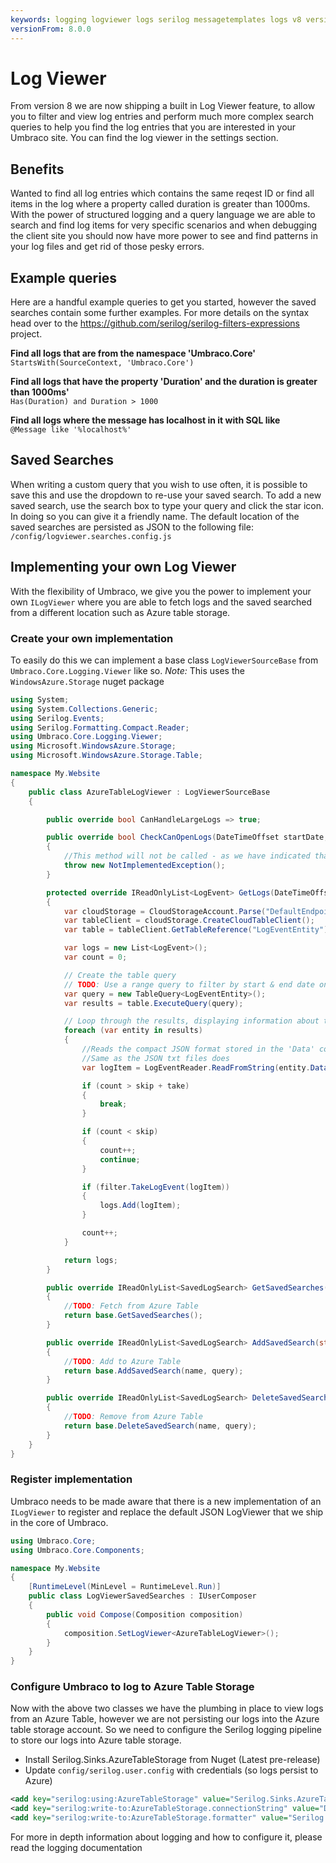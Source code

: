 ```yaml
---
keywords: logging logviewer logs serilog messagetemplates logs v8 version8
versionFrom: 8.0.0
---
```


# Log Viewer
From version 8 we are now shipping a built in Log Viewer feature, to allow you to filter and view log entries and perform much more complex search queries to help you find the log entries that you are interested in your Umbraco site.
You can find the log viewer in the settings section.

## Benefits
Wanted to find all log entries which contains the same reqest ID or find all items in the log where a property called duration is greater than 1000ms. With the power of structured logging and a query language we are able to search and find log items for very specific scenarios and when debugging the client site you should now have more power to see and find patterns in your log files and get rid of those pesky errors.

## Example queries
Here are a handful example queries to get you started, however the saved searches contain some further examples. For more details on the syntax head over to the https://github.com/serilog/serilog-filters-expressions project.

**Find all logs that are from the namespace 'Umbraco.Core'**<br/>
`StartsWith(SourceContext, 'Umbraco.Core')`<br/>

**Find all logs that have the property 'Duration' and the duration is greater than 1000ms'**<br/>
`Has(Duration) and Duration > 1000`<br/>

**Find all logs where the message has localhost in it with SQL like**<br/>
`@Message like '%localhost%'`<br/>

## Saved Searches
When writing a custom query that you wish to use often, it is possible to save this and use the dropdown to re-use your saved search. To add a new saved search, use the search box to type your query and click the star icon. In doing so you can give it a friendly name. The default location of the saved searches are persisted as JSON to the following file: `/config/logviewer.searches.config.js`

## Implementing your own Log Viewer
With the flexibility of Umbraco, we give you the power to implement your own `ILogViewer` where you are able to fetch logs and the saved searched from a different location such as Azure table storage.

### Create your own implementation
To easily do this we can implement a base class `LogViewerSourceBase` from `Umbraco.Core.Logging.Viewer` like so.
*Note:* This uses the `WindowsAzure.Storage` nuget package

```csharp
using System;
using System.Collections.Generic;
using Serilog.Events;
using Serilog.Formatting.Compact.Reader;
using Umbraco.Core.Logging.Viewer;
using Microsoft.WindowsAzure.Storage;
using Microsoft.WindowsAzure.Storage.Table;

namespace My.Website
{
    public class AzureTableLogViewer : LogViewerSourceBase
    {

        public override bool CanHandleLargeLogs => true;

        public override bool CheckCanOpenLogs(DateTimeOffset startDate, DateTimeOffset endDate)
        {
            //This method will not be called - as we have indicated that this 'CanHandleLargeLogs'
            throw new NotImplementedException();
        }

        protected override IReadOnlyList<LogEvent> GetLogs(DateTimeOffset startDate, DateTimeOffset endDate, ILogFilter filter, int skip, int take)
        {
            var cloudStorage = CloudStorageAccount.Parse("DefaultEndpointsProtocol=https;AccountName=ACCOUNT_NAME;AccountKey=KEY;EndpointSuffix=core.windows.net");
            var tableClient = cloudStorage.CreateCloudTableClient();
            var table = tableClient.GetTableReference("LogEventEntity");

            var logs = new List<LogEvent>();
            var count = 0;

            // Create the table query
            // TODO: Use a range query to filter by start & end date on the Timestamp
            var query = new TableQuery<LogEventEntity>();
            var results = table.ExecuteQuery(query);

            // Loop through the results, displaying information about the entity.
            foreach (var entity in results)
            {
                //Reads the compact JSON format stored in the 'Data' column back to a LogEvent
                //Same as the JSON txt files does
                var logItem = LogEventReader.ReadFromString(entity.Data);

                if (count > skip + take)
                {
                    break;
                }

                if (count < skip)
                {
                    count++;
                    continue;
                }

                if (filter.TakeLogEvent(logItem))
                {
                    logs.Add(logItem);
                }

                count++;
            }

            return logs;
        }

        public override IReadOnlyList<SavedLogSearch> GetSavedSearches()
        {
            //TODO: Fetch from Azure Table
            return base.GetSavedSearches();
        }

        public override IReadOnlyList<SavedLogSearch> AddSavedSearch(string name, string query)
        {
            //TODO: Add to Azure Table
            return base.AddSavedSearch(name, query);
        }

        public override IReadOnlyList<SavedLogSearch> DeleteSavedSearch(string name, string query)
        {
            //TODO: Remove from Azure Table
            return base.DeleteSavedSearch(name, query);
        }
    }
}
```

### Register implementation
Umbraco needs to be made aware that there is a new implementation of an `ILogViewer` to register and replace the default JSON LogViewer that we ship in the core of Umbraco.

```csharp
using Umbraco.Core;
using Umbraco.Core.Components;

namespace My.Website
{
    [RuntimeLevel(MinLevel = RuntimeLevel.Run)]
    public class LogViewerSavedSearches : IUserComposer
    {
        public void Compose(Composition composition)
        {
            composition.SetLogViewer<AzureTableLogViewer>();
        }
    }
}
```

### Configure Umbraco to log to Azure Table Storage
Now with the above two classes we have the plumbing in place to view logs from an Azure Table, however we are not persisting our logs into the Azure table storage account. So we need to configure the Serilog logging pipeline to store our logs into Azure table storage.

* Install Serilog.Sinks.AzureTableStorage from Nuget (Latest pre-release)
* Update `config/serilog.user.config` with credentials (so logs persist to Azure)

```xml
<add key="serilog:using:AzureTableStorage" value="Serilog.Sinks.AzureTableStorage" />
<add key="serilog:write-to:AzureTableStorage.connectionString" value="DefaultEndpointsProtocol=https;AccountName=ACCOUNT_NAME;AccountKey=KEY;EndpointSuffix=core.windows.net" />
<add key="serilog:write-to:AzureTableStorage.formatter" value="Serilog.Formatting.Compact.CompactJsonFormatter, Serilog.Formatting.Compact" />
```

For more in depth information about logging and how to configure it, please read the logging documentation
